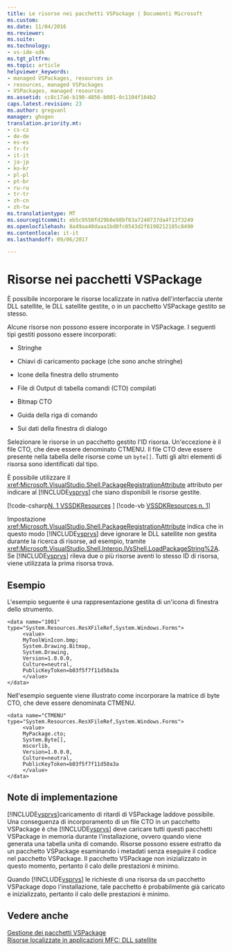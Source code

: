 ```yaml
---
title: Le risorse nei pacchetti VSPackage | Documenti Microsoft
ms.custom: 
ms.date: 11/04/2016
ms.reviewer: 
ms.suite: 
ms.technology:
- vs-ide-sdk
ms.tgt_pltfrm: 
ms.topic: article
helpviewer_keywords:
- managed VSPackages, resources in
- resources, managed VSPackages
- VSPackages, managed resources
ms.assetid: cc8c17a6-b190-4856-b001-0c1104f104b2
caps.latest.revision: 23
ms.author: gregvanl
manager: ghogen
translation.priority.mt:
- cs-cz
- de-de
- es-es
- fr-fr
- it-it
- ja-jp
- ko-kr
- pl-pl
- pt-br
- ru-ru
- tr-tr
- zh-cn
- zh-tw
ms.translationtype: MT
ms.sourcegitcommit: eb5c9550fd29b0e98bf63a7240737da4f13f3249
ms.openlocfilehash: 8a49aa40daaa1bd0fc0543d2f6198212185c8490
ms.contentlocale: it-it
ms.lasthandoff: 09/06/2017

---
```

# <a name="resources-in-vspackages"></a>Risorse nei pacchetti VSPackage
È possibile incorporare le risorse localizzate in nativa dell'interfaccia utente DLL satellite, le DLL satellite gestite, o in un pacchetto VSPackage gestito se stesso.  
  
 Alcune risorse non possono essere incorporate in VSPackage. I seguenti tipi gestiti possono essere incorporati:  
  
-   Stringhe  
  
-   Chiavi di caricamento package (che sono anche stringhe)  
  
-   Icone della finestra dello strumento  
  
-   File di Output di tabella comandi (CTO) compilati  
  
-   Bitmap CTO  
  
-   Guida della riga di comando  
  
-   Sui dati della finestra di dialogo  
  
 Selezionare le risorse in un pacchetto gestito l'ID risorsa. Un'eccezione è il file CTO, che deve essere denominato CTMENU. Il file CTO deve essere presente nella tabella delle risorse come un `byte[]`. Tutti gli altri elementi di risorsa sono identificati dal tipo.  
  
 È possibile utilizzare il <xref:Microsoft.VisualStudio.Shell.PackageRegistrationAttribute> attributo per indicare al [!INCLUDE[vsprvs](../../code-quality/includes/vsprvs_md.md)] che siano disponibili le risorse gestite.  
  
 [!code-csharp[N. 1 VSSDKResources](../../extensibility/internals/codesnippet/CSharp/resources-in-vspackages_1.cs) ] [!code-vb [VSSDKResources n. 1](../../extensibility/internals/codesnippet/VisualBasic/resources-in-vspackages_1.vb)]  
  
 Impostazione <xref:Microsoft.VisualStudio.Shell.PackageRegistrationAttribute> indica che in questo modo [!INCLUDE[vsprvs](../../code-quality/includes/vsprvs_md.md)] deve ignorare le DLL satellite non gestita durante la ricerca di risorse, ad esempio, tramite <xref:Microsoft.VisualStudio.Shell.Interop.IVsShell.LoadPackageString%2A>. Se [!INCLUDE[vsprvs](../../code-quality/includes/vsprvs_md.md)] rileva due o più risorse aventi lo stesso ID di risorsa, viene utilizzata la prima risorsa trova.  
  
## <a name="example"></a>Esempio  
 L'esempio seguente è una rappresentazione gestita di un'icona di finestra dello strumento.  
  
```  
<data name="1001"  
type="System.Resources.ResXFileRef,System.Windows.Forms">  
     <value>  
     MyToolWinIcon.bmp;  
     System.Drawing.Bitmap,  
     System.Drawing,  
     Version=1.0.0.0,  
     Culture=neutral,  
     PublicKeyToken=b03f5f7f11d50a3a  
     </value>  
</data>  
```  
  
 Nell'esempio seguente viene illustrato come incorporare la matrice di byte CTO, che deve essere denominata CTMENU.  
  
```  
<data name="CTMENU"  
type="System.Resources.ResXFileRef,System.Windows.Forms">  
     <value>  
     MyPackage.cto;  
     System.Byte[],  
     mscorlib,  
     Version=1.0.0.0,  
     Culture=neutral,  
     PublicKeyToken=b03f5f7f11d50a3a  
     </value>  
</data>  
```  
  
## <a name="implementation-notes"></a>Note di implementazione  
 [!INCLUDE[vsprvs](../../code-quality/includes/vsprvs_md.md)]caricamento di ritardi di VSPackage laddove possibile. Una conseguenza di incorporamento di un file CTO in un pacchetto VSPackage è che [!INCLUDE[vsprvs](../../code-quality/includes/vsprvs_md.md)] deve caricare tutti questi pacchetti VSPackage in memoria durante l'installazione, ovvero quando viene generata una tabella unita di comando. Risorse possono essere estratto da un pacchetto VSPackage esaminando i metadati senza eseguire il codice nel pacchetto VSPackage. Il pacchetto VSPackage non inizializzato in questo momento, pertanto il calo delle prestazioni è minimo.  
  
 Quando [!INCLUDE[vsprvs](../../code-quality/includes/vsprvs_md.md)] le richieste di una risorsa da un pacchetto VSPackage dopo l'installazione, tale pacchetto è probabilmente già caricato e inizializzato, pertanto il calo delle prestazioni è minimo.  
  
## <a name="see-also"></a>Vedere anche  
 [Gestione dei pacchetti VSPackage](../../extensibility/managing-vspackages.md)   
 [Risorse localizzate in applicazioni MFC: DLL satellite](/cpp/build/localized-resources-in-mfc-applications-satellite-dlls)   


